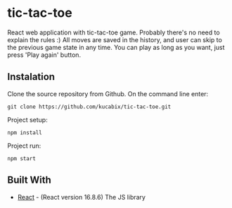 # tic-tac-toe

React web application with tic-tac-toe game. Probably there's no need to explain the rules :)
All moves are saved in the history, and user can skip to the previous game state in any time. You can play as long as you want, just press 'Play again' button.


## Instalation

Clone the source repository from Github. On the command line enter:

```
git clone https://github.com/kucabix/tic-tac-toe.git
```

Project setup:

```
npm install
```

Project run:

```
npm start
```

## Built With

* [React](https://reactjs.org/) - (React version 16.8.6) The JS library
